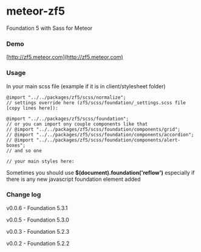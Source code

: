 meteor-zf5
==========

Foundation 5 with Sass for Meteor

### Demo
[http://zf5.meteor.com](http://zf5.meteor.com)

### Usage

In your main scss file (example if it is in client/stylesheet folder)

```
@import "../../packages/zf5/scss/normalize";
// settings override here (zf5/scss/foundation/_settings.scss file [copy lines here]):

@import "../../packages/zf5/scss/foundation";
// or you can import ony couple components like that
// @import "../../packages/zf5/scss/foundation/components/grid";
// @import "../../packages/zf5/scss/foundation/components/accordion";
// @import "../../packages/zf5/scss/foundation/components/alert-boxes";
// and so one

// your main styles here:
```

Sometimes you should use **$(document).foundation('reflow')** especially if there is any new javascript foundation element added

### Change log

v0.0.6 - Foundation 5.3.1

v0.0.5 - Foundation 5.3.0

v0.0.3 - Foundation 5.2.3

v0.0.2 - Foundation 5.2.2